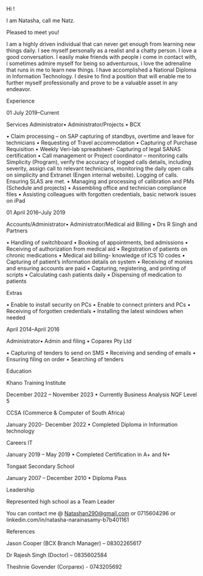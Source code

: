 Hi !

I am Natasha, call me Natz.

Pleased to meet you!

I am a highly driven individual that can never get enough from learning new things daily. I see myself personally as a realist and a chatty person. I love a good conversation. I easily make friends with people i come in contact with, i sometimes admire myself for being so adventurous, i love the adrenaline that runs in me to learn new things. I have accomplished a National Diploma in Information Technology. I desire to find a position that will enable me to further myself professionally and prove to be a valuable asset in any endeavor. 


Experience

01 July 2019–Current

Services Administrator• Administrator/Projects • BCX

•	Claim processing – on SAP capturing of standbys, overtime and leave for technicians 
•	Requesting of Travel accommodation 
•	Capturing of Purchase Requisition 
•	Weekly Veri-lab spreadsheet- Capturing of legal SANAS certification
•	Call management or Project coordinator – monitoring calls Simplicity (Program), verify the accuracy of logged calls details, including severity, assign call to relevant technicians, monitoring the daily open calls on simplicity and Extranet (Engen internal website). Logging of calls. Ensuring SLAS are met.
•	Managing and processing of calibration and PMs (Schedule and projects)
•	Assembling office and technician compliance files 
•	Assisting colleagues with forgotten credentials, basic network issues on iPad

01 April 2016–July 2019

Accounts/Administrator• Administrator/Medical aid Billing • Drs R Singh and Partners

•	Handling of switchboard
•	Booking of appointments, bed admissions
•	Receiving of authorization from medical aid
•	Registration of patients on chronic medications
•	Medical aid billing- knowledge of ICS 10 codes 
•	Capturing of patient’s information details on system
•	Receiving of monies and ensuring accounts are paid
•	Capturing, registering, and printing of scripts
•	Calculating cash patients daily
•	Dispensing of medication to patients

Extras

•	Enable to install security on PCs 
•	Enable to connect printers and PCs
•	Receiving of forgotten credentials
•	Installing the latest windows when needed

April 2014–April 2016

Administrator• Admin and filing • Coparex Pty Ltd

•	Capturing of tenders to send on SMS
•	Receiving and sending of emails
•	Ensuring filing on order
•	Searching of tenders

Education

Khano Training Institute

December 2022 – November 2023
•	Currently Business Analysis NQF Level 5 

CCSA (Commerce & Computer of South Africa) 

January 2020- December 2022
•	Completed Diploma in Information technology 

Careers IT

January 2019 – May 2019
•	Completed Certification in A+ and N+

Tongaat Secondary School

January 2007 – December 2010
•	Diploma Pass

Leadership

Represented high school as a Team Leader

You can contact me @ Natashan290@gmail.com or 0715604296 or linkedin.com/in/natasha-narainasamy-b7b401161

References

Jason Cooper (BCX Branch Manager) – 08302265617

Dr Rajesh Singh (Doctor) – 0835602584

Theshnie Govender (Corparex) - 0743205692
